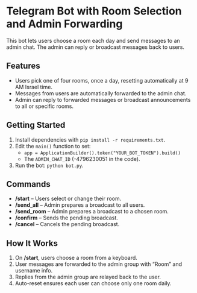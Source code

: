 # Telegram Bot with Room Selection and Admin Forwarding

This bot lets users choose a room each day and send messages to an admin chat. The admin can reply or broadcast messages back to users.

## Features
- Users pick one of four rooms, once a day, resetting automatically at 9 AM Israel time.
- Messages from users are automatically forwarded to the admin chat.
- Admin can reply to forwarded messages or broadcast announcements to all or specific rooms.

## Getting Started
1. Install dependencies with `pip install -r requirements.txt`.
2. Edit the `main()` function to set:
   - `app = ApplicationBuilder().token("YOUR_BOT_TOKEN").build()`  
   - The `ADMIN_CHAT_ID` (-4796230051 in the code).
3. Run the bot: `python bot.py`.

## Commands
- **/start** – Users select or change their room.
- **/send_all** – Admin prepares a broadcast to all users.
- **/send_room** – Admin prepares a broadcast to a chosen room.
- **/confirm** – Sends the pending broadcast.
- **/cancel** – Cancels the pending broadcast.

## How It Works
1. On **/start**, users choose a room from a keyboard.
2. User messages are forwarded to the admin group with “Room” and username info.
3. Replies from the admin group are relayed back to the user.
4. Auto-reset ensures each user can choose only one room daily.

